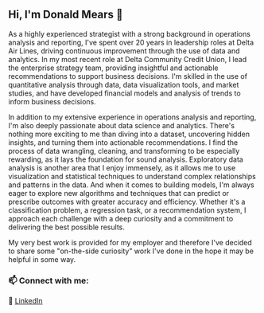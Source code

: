 ## Hi, I'm Donald Mears 👋
As a highly experienced strategist with a strong background in operations analysis and reporting, I've spent over 20 years in leadership roles at Delta Air Lines, driving continuous improvement through the use of data and analytics. In my most recent role at Delta Community Credit Union, I lead the enterprise strategy team, providing insightful and actionable recommendations to support business decisions. I'm skilled in the use of quantitative analysis through data, data visualization tools, and market studies, and have developed financial models and analysis of trends to inform business decisions.

In addition to my extensive experience in operations analysis and reporting, I'm also deeply passionate about data science and analytics. There's nothing more exciting to me than diving into a dataset, uncovering hidden insights, and turning them into actionable recommendations. I find the process of data wrangling, cleaning, and transforming to be especially rewarding, as it lays the foundation for sound analysis. Exploratory data analysis is another area that I enjoy immensely, as it allows me to use visualization and statistical techniques to understand complex relationships and patterns in the data. And when it comes to building models, I'm always eager to explore new algorithms and techniques that can predict or prescribe outcomes with greater accuracy and efficiency. Whether it's a classification problem, a regression task, or a recommendation system, I approach each challenge with a deep curiosity and a commitment to delivering the best possible results.

My very best work is provided for my employer and therefore I've decided to share some "on-the-side curiosity" work I've done in the hope it may be helpful in some way.

### 📫 Connect with me:
🏢 [LinkedIn](https://www.linkedin.com/in/donaldmears1/)

<!--
**donaldmears/donaldmears** is a ✨ _special_ ✨ repository because its `README.md` (this file) appears on your GitHub profile.

Here are some ideas to get you started:

- 🔭 I’m currently working on ...
- 🌱 I’m currently learning ...
- 👯 I’m looking to collaborate on ...
- 🤔 I’m looking for help with ...
- 💬 Ask me about ...
- 📫 How to reach me: ...
- 😄 Pronouns: ...
- ⚡ Fun fact: ...
-->

